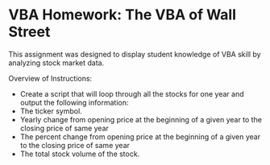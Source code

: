 # VBA Homework: The VBA of Wall Street

This assignment was designed to display student knowledge of VBA skill by analyzing stock market data.

Overview of Instructions:

* Create a script that will loop through all the stocks for one year and output the following information:
* The ticker symbol.
* Yearly change from opening price at the beginning of a given year to the closing price of same year
* The percent change from opening price at the beginning of a given year to the closing price of same year
* The total stock volume of the stock.




